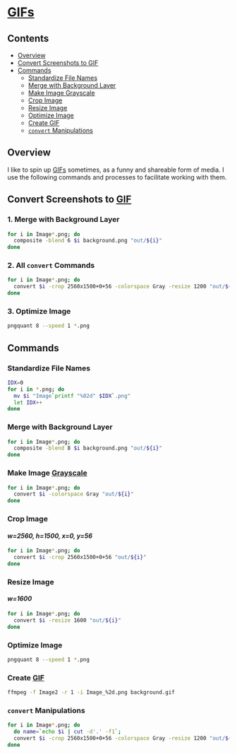 # [GIFs](https://en.wikipedia.org/wiki/GIF)

## Contents
- [Overview](#overview)
- [Convert Screenshots to GIF](#convert-screenshots-to-gif)
- [Commands](#commands)
  - [Standardize File Names](#standardize-file-names)
  - [Merge with Background Layer](#merge-with-background-layer)
  - [Make Image Grayscale](#make-image-grayscale)
  - [Crop Image](#crop-image)
  - [Resize Image](#resize-image)
  - [Optimize Image](#optimize-image)
  - [Create GIF](#create-gif)
  - [`convert` Manipulations](#convert-manipulations)

## Overview
I like to spin up [GIFs](https://en.wikipedia.org/wiki/GIF) sometimes, as a funny and shareable form of media. I use the following commands and processes to facilitate working with them.

## Convert Screenshots to [GIF](https://en.wikipedia.org/wiki/GIF)

### 1. Merge with Background Layer
```bash
for i in Image*.png; do
  composite -blend 6 $i background.png "out/${i}"
done
```

### 2. All `convert` Commands
```bash
for i in Image*.png; do
  convert $i -crop 2560x1500+0+56 -colorspace Gray -resize 1200 "out/${i}"
done
```

### 3. Optimize Image
```bash
pngquant 8 --speed 1 *.png 
```

## Commands

### Standardize File Names
```bash
IDX=0
for i in *.png; do
  mv $i "Image`printf "%02d" $IDX`.png"
  let IDX++
done
```

### Merge with Background Layer
```bash
for i in Image*.png; do
  composite -blend 8 $i background.png "out/${i}"
done
```

### Make Image [Grayscale](https://en.wikipedia.org/wiki/Grayscale)
```bash
for i in Image*.png; do
  convert $i -colorspace Gray "out/${i}"
done
```

### Crop Image

#### _w=2560, h=1500, x=0, y=56_
```bash
for i in Image*.png; do
  convert $i -crop 2560x1500+0+56 "out/${i}"
done
```

### Resize Image

#### _w=1600_
```bash
for i in Image*.png; do
  convert $i -resize 1600 "out/${i}"
done
```

### Optimize Image
```bash
pngquant 8 --speed 1 *.png 
```

### Create [GIF](https://en.wikipedia.org/wiki/GIF)
```bash
ffmpeg -f Image2 -r 1 -i Image_%2d.png background.gif
```

### `convert` Manipulations
```bash
for i in Image*.png; do
  do name=`echo $i | cut -d'.' -f1`;
  convert $i -crop 2560x1500+0+56 -colorspace Gray -resize 1200 "out/${i}"
done
```

